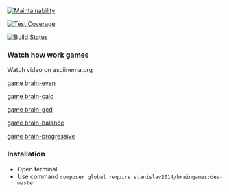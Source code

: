 [![Maintainability](https://api.codeclimate.com/v1/badges/1db84019161675dd1aaf/maintainability)](https://codeclimate.com/github/Stanislav2014/project-lvl1-s360/maintainability)

[![Test Coverage](https://api.codeclimate.com/v1/badges/1db84019161675dd1aaf/test_coverage)](https://codeclimate.com/github/Stanislav2014/project-lvl1-s360/test_coverage)

[![Build Status](https://travis-ci.org/Stanislav2014/project-lvl1-s360.svg?branch=master)](https://travis-ci.org/Stanislav2014/project-lvl1-s360)

### Watch how work games 

Watch video on asciinema.org 

[game brain-even](https://asciinema.org/a/0YhYXABPnpgkfC9D3JzQ8vNsc)

[game brain-calc](https://asciinema.org/a/nGBkeXTTMP1MItxEAGxm1pDFK)

[game brain-gcd](https://asciinema.org/a/ZSXlDfRSaQsTOYTk2PwwTqfTe)

[game brain-balance](https://asciinema.org/a/I0klNM4r1bYtBGt3Ky3ZJ17Za)

[game brain-progressive](https://asciinema.org/a/rbWirjpnNh8suY9N3k3uZ1W2P)

### Installation

* Open terminal
* Use command `composer global require stanislav2014/braingames:dev-master
`
